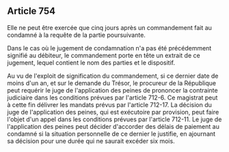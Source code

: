 Article 754
----
Elle ne peut être exercée que cinq jours après un commandement fait au condamné
à la requête de la partie poursuivante.

Dans le cas où le jugement de condamnation n'a pas été précédemment signifié au
débiteur, le commandement porte en tête un extrait de ce jugement, lequel
contient le nom des parties et le dispositif.

Au vu de l'exploit de signification du commandement, si ce dernier date de moins
d'un an, et sur le demande du Trésor, le procureur de la République peut
requérir le juge de l'application des peines de prononcer la contrainte
judiciaire dans les conditions prévues par l'article 712-6. Ce magistrat peut à
cette fin délivrer les mandats prévus par l'article 712-17. La décision du juge
de l'application des peines, qui est exécutoire par provision, peut faire
l'objet d'un appel dans les conditions prévues par l'article 712-11. Le juge de
l'application des peines peut décider d'accorder des délais de paiement au
condamné si la situation personnelle de ce dernier le justifie, en ajournant sa
décision pour une durée qui ne saurait excéder six mois.
